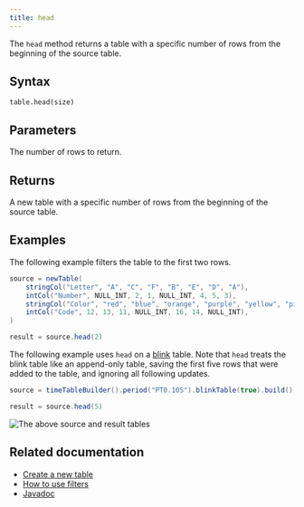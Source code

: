 ```yaml
---
title: head
---
```


The `head` method returns a table with a specific number of rows from the beginning of the source table.

## Syntax

```
table.head(size)
```

## Parameters

<ParamTable>
<Param name="size" type="long">

The number of rows to return.

</Param>
</ParamTable>

## Returns

A new table with a specific number of rows from the beginning of the source table.

## Examples

The following example filters the table to the first two rows.

```groovy order=source,result
source = newTable(
    stringCol("Letter", "A", "C", "F", "B", "E", "D", "A"),
    intCol("Number", NULL_INT, 2, 1, NULL_INT, 4, 5, 3),
    stringCol("Color", "red", "blue", "orange", "purple", "yellow", "pink", "blue"),
    intCol("Code", 12, 13, 11, NULL_INT, 16, 14, NULL_INT),
)

result = source.head(2)
```

The following example uses `head` on a [blink](../../../conceptual/table-types.md#specialization-3-blink) table. Note that `head` treats the blink table like an append-only table, saving the first five rows that were added to the table, and ignoring all following updates.

```groovy order=null
source = timeTableBuilder().period("PT0.10S").blinkTable(true).build()

result = source.head(5)
```

![The above `source` and `result` tables](../../../assets/reference/table-operations/head_blink.gif)

## Related documentation

- [Create a new table](../../../how-to-guides/new-and-empty-table.md#newtable)
- [How to use filters](../../../how-to-guides/use-filters.md)
- [Javadoc](https://deephaven.io/core/javadoc/io/deephaven/api/TableOperations.html#head(long))

